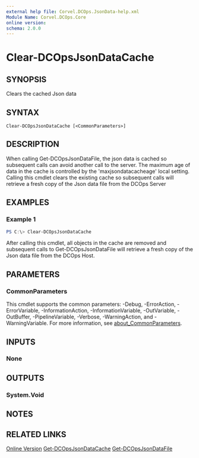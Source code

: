 ```yaml
---
external help file: Corvel.DCOps.JsonData-help.xml
Module Name: Corvel.DCOps.Core
online version:
schema: 2.0.0
---
```


# Clear-DCOpsJsonDataCache

## SYNOPSIS
Clears the cached Json data

## SYNTAX

```
Clear-DCOpsJsonDataCache [<CommonParameters>]
```

## DESCRIPTION
When calling Get-DCOpsJsonDataFile, the json data is cached so subsequent calls can avoid another
call to the server. The maximum age of data in the cache is controlled by the 'maxjsondatacacheage' 
local setting.
Calling this cmdlet clears the existing cache so subsequent calls will retrieve a fresh copy of the 
Json data file from the DCOps Server

## EXAMPLES

### Example 1
```powershell
PS C:\> Clear-DCOpsJsonDataCache
```

After calling this cmdlet, all objects in the cache are removed and subsequent calls to Get-DCOpsJsonDataFile
will retrieve a fresh copy of the Json data file from the DCOps Host.

## PARAMETERS

### CommonParameters
This cmdlet supports the common parameters: -Debug, -ErrorAction, -ErrorVariable, -InformationAction, -InformationVariable, -OutVariable, -OutBuffer, -PipelineVariable, -Verbose, -WarningAction, and -WarningVariable. For more information, see [about_CommonParameters](http://go.microsoft.com/fwlink/?LinkID=113216).

## INPUTS

### None

## OUTPUTS

### System.Void

## NOTES

## RELATED LINKS

[Online Version](https://github.com/Corvel-DCOps/Corvel.DCOps.Core/blob/main/Source/docs/Clear-DCOpsJsonDataCache.md)
[Get-DCOpsJsonDataCache]()
[Get-DCOpsJsonDataFile]()